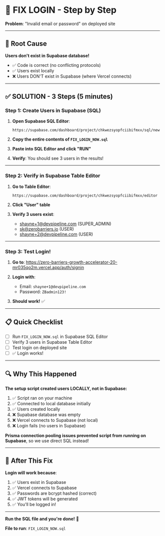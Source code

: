 # 🔧 FIX LOGIN - Step by Step

**Problem**: "Invalid email or password" on deployed site

---

## 🎯 Root Cause

**Users don't exist in Supabase database!**

- ✅ Code is correct (no conflicting protocols)
- ✅ Users exist locally
- ❌ Users DON'T exist in Supabase (where Vercel connects)

---

## ✅ SOLUTION - 3 Steps (5 minutes)

### Step 1: Create Users in Supabase (SQL)

1. **Open Supabase SQL Editor**:
   ```
   https://supabase.com/dashboard/project/chkwezsyopfciibifmxx/sql/new
   ```

2. **Copy the entire contents of `FIX_LOGIN_NOW.sql`**

3. **Paste into SQL Editor and click "RUN"**

4. **Verify**: You should see 3 users in the results!

---

### Step 2: Verify in Supabase Table Editor

1. **Go to Table Editor**:
   ```
   https://supabase.com/dashboard/project/chkwezsyopfciibifmxx/editor
   ```

2. **Click "User" table**

3. **Verify 3 users exist**:
   - shayne+1@devpipeline.com (SUPER_ADMIN)
   - sk@zerobarriers.io (USER)
   - shayne+2@devpipeline.com (USER)

---

### Step 3: Test Login!

1. **Go to**: https://zero-barriers-growth-accelerator-20-mr035qo2m.vercel.app/auth/signin

2. **Login with**:
   - Email: `shayne+1@devpipeline.com`
   - Password: `ZBadmin123!`

3. **Should work!** ✅

---

## 📋 Quick Checklist

- [ ] Run `FIX_LOGIN_NOW.sql` in Supabase SQL Editor
- [ ] Verify 3 users in Supabase Table Editor
- [ ] Test login on deployed site
- [ ] ✅ Login works!

---

## 🔍 Why This Happened

**The setup script created users LOCALLY, not in Supabase:**

1. ✅ Script ran on your machine
2. ✅ Connected to local database initially
3. ✅ Users created locally
4. ❌ Supabase database was empty
5. ❌ Vercel connects to Supabase (not local)
6. ❌ Login fails (no users in Supabase)

**Prisma connection pooling issues prevented script from running on Supabase**, so we use direct SQL instead!

---

## 🎯 After This Fix

**Login will work because**:
1. ✅ Users exist in Supabase
2. ✅ Vercel connects to Supabase
3. ✅ Passwords are bcrypt hashed (correct)
4. ✅ JWT tokens will be generated
5. ✅ You'll be logged in!

---

**Run the SQL file and you're done!** 🚀

**File to run**: `FIX_LOGIN_NOW.sql`

